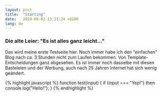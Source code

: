 ```yaml
---
layout: post
title:  "Starting"
date:   2019-08-02 13:21:24 +0200
lang: de
---
```


### Die alte Leier: "Es ist alles ganz leicht..."

Das wird meine erste Testseite hier. Noch immer habe ich den "einfachen" Blog nach ca. 3 Stunden nicht zum Laufen bekommen. Von Template-Entscheidungen ganz abgesehen. Es ist immer noch dasselbe mit diesen Basteleien und der Werbung, auch nach 25 Jahren Internet hat sich wenig geändert.

{% highlight javascript %}
function test(input) {
  if (input === "Yep!") then console.log("Hello!");
}
{% endhighlight %}

